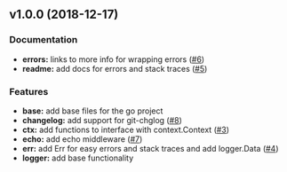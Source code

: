 
<a name="v1.0.0"></a>
## v1.0.0 (2018-12-17)

### Documentation

* **errors:** links to more info for wrapping errors ([#6](https://github.com/robinjoseph08/go-pg-migrations/issues/6))
* **readme:** add docs for errors and stack traces ([#5](https://github.com/robinjoseph08/go-pg-migrations/issues/5))

### Features

* **base:** add base files for the go project
* **changelog:** add support for git-chglog ([#8](https://github.com/robinjoseph08/go-pg-migrations/issues/8))
* **ctx:** add functions to interface with context.Context ([#3](https://github.com/robinjoseph08/go-pg-migrations/issues/3))
* **echo:** add echo middleware ([#7](https://github.com/robinjoseph08/go-pg-migrations/issues/7))
* **err:** add Err for easy errors and stack traces and add logger.Data ([#4](https://github.com/robinjoseph08/go-pg-migrations/issues/4))
* **logger:** add base functionality

